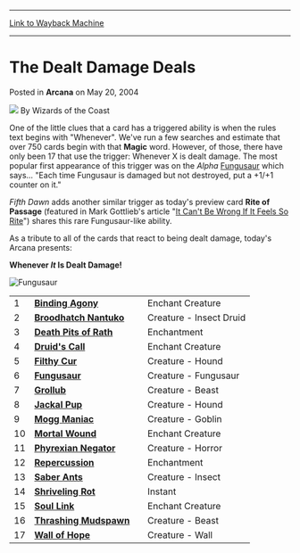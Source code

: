
---
[Link to Wayback Machine](https://web.archive.org/web/20220626142751/https://magic.wizards.com/en/articles/archive/dealt-damage-deals-2004-05-20)

[_metadata_:author]:- "Wizards of the Coast"
[_metadata_:description]:- "One of the little clues that a card has a triggered ability is when the rules text begins with `Whenever`. We've run a few searches and estimate that over 750 cards begin with that Magic word. However, of those, there have only been 17 that use the trigger: Whenever X is dealt damage. The most popular first appearance of this trigger was on the Alpha Fungusaur which says..."
[_metadata_:generator]:- "Drupal 7 (http://drupal.org)"
[_metadata_:node]:- "606871"
[_metadata_:publish_date]:- "2004-05-20"
[_metadata_:source]:- "div-main-content"
[_metadata_:title]:- "The Dealt Damage Deals"
[_metadata_:wayback_capture_timestamp]:- "2022-06-26 14:27:51"
[_metadata_:wayback_raw_url]:- "https://web.archive.org/web/20220626142751id_/https://magic.wizards.com/en/articles/archive/dealt-damage-deals-2004-05-20"
[_metadata_:wayback_url]:- "https://magic.wizards.com/en/articles/archive/dealt-damage-deals-2004-05-20"
---


The Dealt Damage Deals
======================



 Posted in **Arcana**
 on May 20, 2004 






![](https://media.magic.wizards.com/styles/auth_small/public/images/person/wizards_author.jpg)
By Wizards of the Coast












One of the little clues that a card has a triggered ability is when the rules text begins with "Whenever". We've run a few searches and estimate that over 750 cards begin with that **Magic** word. However, of those, there have only been 17 that use the trigger: Whenever X is dealt damage. The most popular first appearance of this trigger was on the *Alpha* [Fungusaur](http://gatherer.wizards.com/Pages/Card/Details.aspx?&name=Fungusaur) which says... "Each time Fungusaur is damaged but not destroyed, put a +1/+1 counter on it."


*Fifth Dawn* adds another similar trigger as today's preview card **Rite of Passage** (featured in Mark Gottlieb's article "[It Can't Be Wrong If It Feels So Rite](http://archive.wizards.com/Magic/Magazine/Article.aspx?x=mtgcom/daily/mg124)") shares this rare Fungusaur-like ability.


As a tribute to all of the cards that react to being dealt damage, today's Arcana presents:


**Whenever *It* Is Dealt Damage!**



![Fungusaur](http://gatherer.wizards.com/Handlers/Image.ashx?type=card&name=Fungusaur)



|  |  |  |  |
| --- | --- | --- | --- |
| 1 | **[Binding Agony](https://gatherer.wizards.com/Pages/Card/Details.aspx?name=Binding+Agony)** |  | Enchant Creature |
| 2 | **[Broodhatch Nantuko](https://gatherer.wizards.com/Pages/Card/Details.aspx?name=Broodhatch+Nantuko)** |  | Creature - Insect Druid |
| 3 | **[Death Pits of Rath](https://gatherer.wizards.com/Pages/Card/Details.aspx?name=Death+Pits+of+Rath)** |  | Enchantment |
| 4 | **[Druid's Call](https://gatherer.wizards.com/Pages/Card/Details.aspx?name=Druid%27s+Call)** |  | Enchant Creature |
| 5 | **[Filthy Cur](https://gatherer.wizards.com/Pages/Card/Details.aspx?name=Filthy+Cur)** |  | Creature - Hound |
| 6 | **[Fungusaur](https://gatherer.wizards.com/Pages/Card/Details.aspx?name=Fungusaur)** |  | Creature - Fungusaur |
| 7 | **[Grollub](https://gatherer.wizards.com/Pages/Card/Details.aspx?name=Grollub)** |  | Creature - Beast |
| 8 | **[Jackal Pup](https://gatherer.wizards.com/Pages/Card/Details.aspx?name=Jackal+Pup)** |  | Creature - Hound |
| 9 | **[Mogg Maniac](https://gatherer.wizards.com/Pages/Card/Details.aspx?name=Mogg+Maniac)** |  | Creature - Goblin |
| 10 | **[Mortal Wound](https://gatherer.wizards.com/Pages/Card/Details.aspx?name=Mortal+Wound)** |  | Enchant Creature |
| 11 | **[Phyrexian Negator](https://gatherer.wizards.com/Pages/Card/Details.aspx?name=Phyrexian+Negator)** |  | Creature - Horror |
| 12 | **[Repercussion](https://gatherer.wizards.com/Pages/Card/Details.aspx?name=Repercussion)** |  | Enchantment |
| 13 | **[Saber Ants](https://gatherer.wizards.com/Pages/Card/Details.aspx?name=Saber+Ants)** |  | Creature - Insect |
| 14 | **[Shriveling Rot](https://gatherer.wizards.com/Pages/Card/Details.aspx?name=Shriveling+Rot)** |  | Instant |
| 15 | **[Soul Link](https://gatherer.wizards.com/Pages/Card/Details.aspx?name=Soul+Link)** |  | Enchant Creature |
| 16 | **[Thrashing Mudspawn](https://gatherer.wizards.com/Pages/Card/Details.aspx?name=Thrashing+Mudspawn)** |  | Creature - Beast |
| 17 | **[Wall of Hope](https://gatherer.wizards.com/Pages/Card/Details.aspx?name=Wall+of+Hope)** |  | Creature - Wall |







